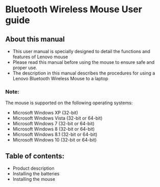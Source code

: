 # Bluetooth Wireless Mouse User guide
## About this manual
* This user manual is specially designed to detail the functions and features of Lenovo mouse
* Please read this manual before using the mouse to ensure safe and proper use. 
* The description in this manual describes the procedures for using a Lenovo Bluetooth Wireless Mouse to a laptop </uol>
### Note: 

The mouse is supported on the following operating systems:
* Microsoft Windows XP (32-bit)
* Microsoft Windows Vista (32-bit or 64-bit)
* Microsoft Windows 7 (32-bit or 64-bit)
* Microsoft Windows 8 (32-bit or 64-bit)
* Microsoft Windows 8.1 (32-bit or 64-bit)
* Microsoft Windows 10 (32-bit or 64-bit)
## Table of contents:
* Product description
* Installing the batteries
* Installing the mouse  

